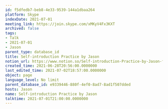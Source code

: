 ```yaml
---
id: f5dfedb7-beb8-4e33-9539-144a1dbaa264
platform: Skype
indexDate: 2021-07-01
meeting_link: https://join.skype.com/xMKyV4Fx3KXT
archived: false
tags:
- Talk
- 2021-07-01
- Jason
parent_type: database_id
title: Self-introduction Practice by Jason
notion_url: https://www.notion.so/Self-introduction-Practice-by-Jason-f5dfedb7beb84e339539144a1dbaa264
created_time: 2021-06-28T20:56:00.0000000
last_edited_time: 2021-07-02T18:57:00.0000000
object: page
language_level: No limit
parent_database_id: e9339446-880f-4ef0-8ad7-8ad1f507dded
hosts: Jason
name: Self-introduction Practice by Jason
talktime: 2021-07-01T21:00:00.0000000
---
```








